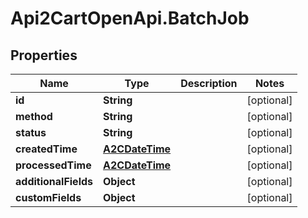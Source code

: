 # Api2CartOpenApi.BatchJob

## Properties

Name | Type | Description | Notes
------------ | ------------- | ------------- | -------------
**id** | **String** |  | [optional] 
**method** | **String** |  | [optional] 
**status** | **String** |  | [optional] 
**createdTime** | [**A2CDateTime**](A2CDateTime.md) |  | [optional] 
**processedTime** | [**A2CDateTime**](A2CDateTime.md) |  | [optional] 
**additionalFields** | **Object** |  | [optional] 
**customFields** | **Object** |  | [optional] 


